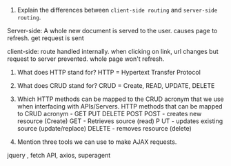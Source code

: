 1.  Explain the differences between `client-side routing` and `server-side routing`.

Server-side: 
A whole new document is served to the user. causes page to refresh. get request is sent

client-side: 
route handled internally. when clicking on link, url changes but request to server prevented. whole page won't refresh. 

1.  What does HTTP stand for?
HTTP = Hypertext Transfer Protocol 

1.  What does CRUD stand for?
CRUD = Create, READ, UPDATE, DELETE

1.  Which HTTP methods can be mapped to the CRUD acronym that we use when interfacing with APIs/Servers.
HTTP methods that can be mapped to CRUD acronym - GET PUT DELETE POST 
POST - creates new resource (Create) 
GET - Retrieves source (read) P
UT - updates existing source (update/replace) 
DELETE - removes resource (delete)

1.  Mention three tools we can use to make AJAX requests.

jquery , fetch API, axios, superagent